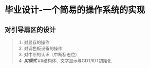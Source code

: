 ﻿# 毕业设计-一个简易的操作系统的实现

## 对引导扇区的设计

> 1. 对显存的操作
> 2. 对调色板设备的操作
> 3. 对中断的认识（中断标志位）
> 4. ***实模式***
##结构体、文字显示与GDT/IDT初始化
> 